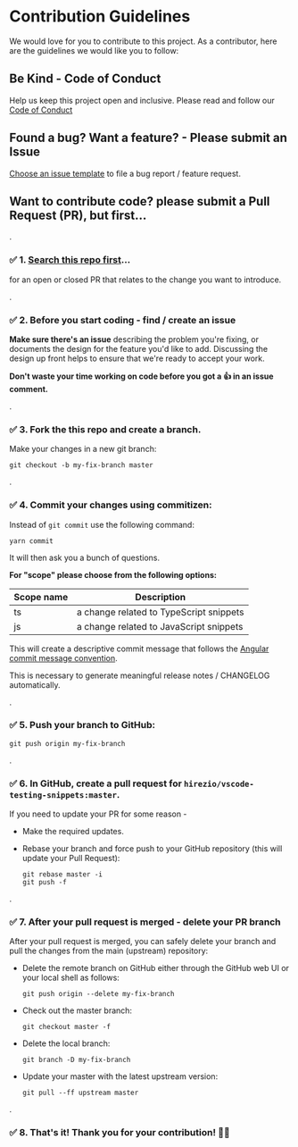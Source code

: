 # Contribution Guidelines

We would love for you to contribute to this project.
As a contributor, here are the guidelines we would like you to follow:

## Be Kind - Code of Conduct

Help us keep this project open and inclusive. Please read and follow our [Code of Conduct](CODE_OF_CONDUCT.md)

## Found a bug? Want a feature? - Please submit an Issue

[Choose an issue template](https://github.com/hirezio/vscode-testing-snippets/issues/new/choose) to file a bug report / feature request.

## Want to contribute code? please submit a Pull Request (PR), but first...

.

### ✅ 1. [Search this repo first](https://github.com/hirezio/vscode-testing-snippets/pulls)...

for an open or closed PR that relates to the change you want to introduce.

.

### ✅ 2. **Before you start coding - find / create an issue**

**Make sure there's an issue** describing the problem you're fixing, or documents the design for the feature you'd like to add.
Discussing the design up front helps to ensure that we're ready to accept your work.

**Don't waste your time working on code before you got a 👍 in an issue comment.**

.

### ✅ 3. Fork the this repo and create a branch.

Make your changes in a new git branch:

```shell
git checkout -b my-fix-branch master
```

.

### ✅ 4. Commit your changes using commitizen:

Instead of `git commit` use the following command:

```shell
yarn commit
```

It will then ask you a bunch of questions.

**For "scope" please choose from the following options:**

| Scope name         | Description                                         |
| ------------------ | --------------------------------------------------- |
| ts               | a change related to TypeScript snippets     |
| js               | a change related to JavaScript snippets     |

This will create a descriptive commit message that follows the
[Angular commit message convention](#commit-message-format).

This is necessary to generate meaningful release notes / CHANGELOG automatically.

.

### ✅ 5. Push your branch to GitHub:

```shell
git push origin my-fix-branch
```

.

### ✅ 6. In GitHub, create a pull request for `hirezio/vscode-testing-snippets:master`.

If you need to update your PR for some reason -

- Make the required updates.

- Rebase your branch and force push to your GitHub repository (this will update your Pull Request):

  ```shell
  git rebase master -i
  git push -f
  ```

.

### ✅ 7. After your pull request is merged - delete your PR branch

After your pull request is merged, you can safely delete your branch and pull the changes from the main (upstream) repository:

- Delete the remote branch on GitHub either through the GitHub web UI or your local shell as follows:

  ```shell
  git push origin --delete my-fix-branch
  ```

- Check out the master branch:

  ```shell
  git checkout master -f
  ```

- Delete the local branch:

  ```shell
  git branch -D my-fix-branch
  ```

- Update your master with the latest upstream version:

  ```shell
  git pull --ff upstream master
  ```

.

### ✅ 8. That's it! Thank you for your contribution! 🙏💓

[commit-message-format]: https://docs.google.com/document/d/1QrDFcIiPjSLDn3EL15IJygNPiHORgU1_OOAqWjiDU5Y/edit#
